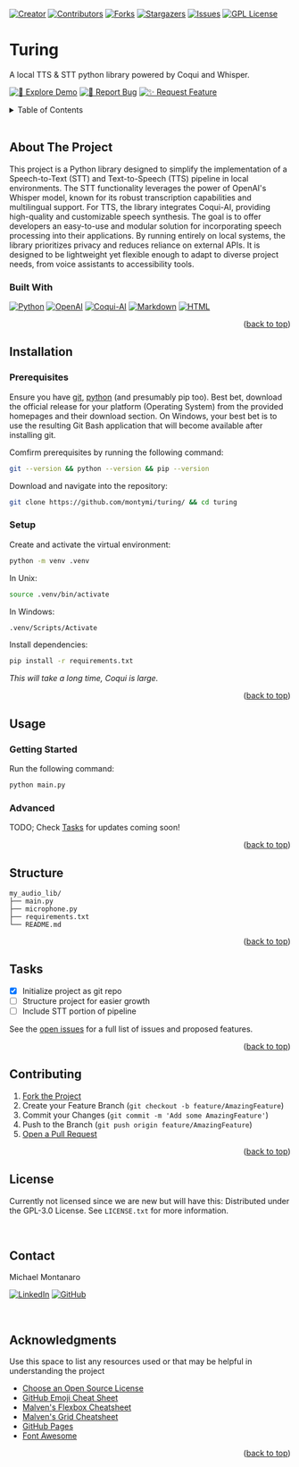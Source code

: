 <div id="readme-top"></div>

<!-- PROJECT SHIELDS -->
[![Creator][creatorLogo]][creatorProfile]
[![Contributors][contributors-shield]][contributors-url]
[![Forks][forks-shield]][forks-url]
[![Stargazers][stars-shield]][stars-url]
[![Issues][issues-shield]][issues-url]
[![GPL License][license-shield]][license-url]

<!-- PROJECT HEADER -->
# Turing

A local TTS & STT python library powered by Coqui and Whisper.

<!-- CALL TO ACTIONS -->
[![🚀 Explore Demo][demoLogo]][demoLogo-url]
[![🐛 Report Bug][bugLogo]][bugLogo-url]
[![✨ Request Feature][featureLogo]][featureLogo-url]

<!-- TABLE OF CONTENTS -->
<details>
  <summary>Table of Contents</summary>
  <ol>
    <li>
      <a href="#about-the-project">About The Project</a>
      <ul>
        <li><a href="#built-with">Built With</a></li>
      </ul>
    </li>
    <li><a href="#installation">Installation</a>
      <ul>
        <li><a href="#prerequisites">Prerequisites</a></li>
        <li><a href="#setup">Setup</a></li>
      </ul></li>
    <li><a href="#usage">Usage</a>
      <ul>
        <li><a href="#getting-started">Getting Started</a></li>
        <li><a href="#advanced">Advanced</a></li>
      </ul></li>
    </li>
    <li><a href="#structure">Structure</a></li>
    <li><a href="#tasks">Tasks</a></li>
    <li><a href="#contributing">Contributing</a></li>
    <li><a href="#license">License</a></li>
    <li><a href="#contact">Contact</a></li>
    <li><a href="#acknowledgments">Acknowledgments</a></li>
  </ol>
</details>

<br />

<!-- ABOUT THE PROJECT -->
## About The Project

This project is a Python library designed to simplify the implementation of a Speech-to-Text (STT) and Text-to-Speech (TTS) pipeline in local environments. The STT functionality leverages the power of OpenAI's Whisper model, known for its robust transcription capabilities and multilingual support. For TTS, the library integrates Coqui-AI, providing high-quality and customizable speech synthesis. The goal is to offer developers an easy-to-use and modular solution for incorporating speech processing into their applications. By running entirely on local systems, the library prioritizes privacy and reduces reliance on external APIs. It is designed to be lightweight yet flexible enough to adapt to diverse project needs, from voice assistants to accessibility tools.

### Built With

[![Python][pythonLogo]][pythonLogo-url]
[![OpenAI][openaiLogo]][openaiLogo-url]
[![Coqui-AI][coquiaiLogo]][coquiaiLogo-url]
[![Markdown][markdownLogo]][markdownLogo-url]
[![HTML][htmlLogo]][htmlLogo-url]

<p align="right">(<a href="#readme-top">back to top</a>)</p>

<!-- GETTING STARTED -->
## Installation

### Prerequisites
Ensure you have [git](https://git-scm.com/), [python][pythonLogo-url] (and presumably pip too). Best bet, download the official release for your platform (Operating System) from the provided homepages and their download section. On Windows, your best bet is to use the resulting Git Bash application that will become available after installing git.

Comfirm prerequisites by running the following command:
```bash
git --version && python --version && pip --version
```

Download and navigate into the repository:
```bash
git clone https://github.com/montymi/turing/ && cd turing
```

### Setup

Create and activate the virtual environment:
```bash
python -m venv .venv
```
In Unix:
```bash
source .venv/bin/activate
```
In Windows:
```bash
.venv/Scripts/Activate
```

Install dependencies:
```bash
pip install -r requirements.txt
```
*This will take a long time, Coqui is large.*

<p align="right">(<a href="#readme-top">back to top</a>)</p>

<!-- USAGE EXAMPLES -->
## Usage


### Getting Started

Run the following command:
```bash
python main.py
```

### Advanced

TODO; Check [Tasks](#tasks) for updates coming soon!

<p align="right">(<a href="#readme-top">back to top</a>)</p>

<!-- STRUCTURE -->
## Structure

```
my_audio_lib/
├── main.py
├── microphone.py
├── requirements.txt
└── README.md
```

<p align="right">(<a href="#readme-top">back to top</a>)</p>

<!-- TASKS -->
## Tasks

- [X] Initialize project as git repo
- [ ] Structure project for easier growth
- [ ] Include STT portion of pipeline

See the [open issues](https://github.com/montymi/ClearDocs/issues) for a full list of issues and proposed features.

<p align="right">(<a href="#readme-top">back to top</a>)</p>

<!-- CONTRIBUTING -->
## Contributing

1. [Fork the Project](https://docs.github.com/en/get-started/quickstart/fork-a-repo)
2. Create your Feature Branch (`git checkout -b feature/AmazingFeature`)
3. Commit your Changes (`git commit -m 'Add some AmazingFeature'`)
4. Push to the Branch (`git push origin feature/AmazingFeature`)
5. [Open a Pull Request](https://docs.github.com/en/pull-requests/collaborating-with-pull-requests/proposing-changes-to-your-work-with-pull-requests/about-pull-requests)

<p align="right">(<a href="#readme-top">back to top</a>)</p>

<!-- LICENSE -->
## License

Currently not licensed since we are new but will have this:
Distributed under the GPL-3.0 License. See `LICENSE.txt` for more information.

<br />

<!-- CONTACT -->
## Contact

Michael Montanaro

[![LinkedIn][linkedin-shield]][linkedin-url] 
[![GitHub][github-shield]][github-url]

<br />

<!-- ACKNOWLEDGMENTS -->
## Acknowledgments

Use this space to list any resources used or that may be helpful in understanding the project

* [Choose an Open Source License](https://choosealicense.com)
* [GitHub Emoji Cheat Sheet](https://www.webpagefx.com/tools/emoji-cheat-sheet)
* [Malven's Flexbox Cheatsheet](https://flexbox.malven.co/)
* [Malven's Grid Cheatsheet](https://grid.malven.co/)
* [GitHub Pages](https://pages.github.com)
* [Font Awesome](https://fontawesome.com)

<p align="right">(<a href="#readme-top">back to top</a>)</p>

<!-- MARKDOWN LINKS & IMAGES -->
<!-- https://www.markdownguide.org/basic-syntax/#reference-style-links -->
[demoLogo]: https://img.shields.io/badge/🚀%20Explore%20Demo-grey?style=for-the-badge
[demoLogo-url]: https://github.com/montymi/ClearDocs
[bugLogo]: https://img.shields.io/badge/🐛%20Report%20Bug-grey?style=for-the-badge
[bugLogo-url]: https://github.com/montymi/ClearDocs/issues
[featureLogo]: https://img.shields.io/badge/✨%20Request%20Feature-grey?style=for-the-badge
[featureLogo-url]: https://github.com/montymi/ClearDocs/issues
[pythonLogo]: https://img.shields.io/badge/Python-black?style=for-the-badge&logo=python&logoColor=natural
[pythonLogo-url]: https://python.org/
[openaiLogo]: https://img.shields.io/badge/Whisper-black?style=for-the-badge&logo=openai&logoColor=natural
[openaiLogo-url]: https://openai.com/
[coquiaiLogo]: https://img.shields.io/badge/Coqui-black?style=for-the-badge&logo=envato&logoColor=natural
[coquiaiLogo-url]: https://coqui.ai/
[markdownLogo]: https://img.shields.io/badge/Markdown-black?style=for-the-badge&logo=markdown&logoColor=natural
[markdownLogo-url]: https://daringfireball.net/projects/markdown/
[htmlLogo]: https://img.shields.io/badge/HTML5-black?style=for-the-badge&logo=html5&logoColor=natural
[htmlLogo-url]: https://html.spec.whatwg.org/
[creatorLogo]: https://img.shields.io/badge/-Created%20by%20montymi-maroon.svg?style=for-the-badge
[creatorProfile]: https://montymi.com/
[contributors-shield]: https://img.shields.io/github/contributors/montymi/ClearDocs.svg?style=for-the-badge
[contributors-url]: https://github.com/montymi/ClearDocs/graphs/contributors
[forks-shield]: https://img.shields.io/github/forks/montymi/ClearDocs.svg?style=for-the-badge
[forks-url]: https://github.com/montymi/ClearDocs/network/members
[stars-shield]: https://img.shields.io/github/stars/montymi/ClearDocs.svg?style=for-the-badge
[stars-url]: https://github.com/montymi/ClearDocs/stargazers
[issues-shield]: https://img.shields.io/github/issues/montymi/ClearDocs.svg?style=for-the-badge
[issues-url]: https://github.com/montymi/ClearDocs/issues
[license-shield]: https://img.shields.io/github/license/montymi/ClearDocs.svg?style=for-the-badge
[license-url]: https://github.com/montymi/ClearDocs/blob/master/LICENSE.txt
[linkedin-shield]: https://img.shields.io/badge/-LinkedIn-black.svg?style=for-the-badge&logo=linkedin
[linkedin-url]: https://linkedin.com/in/michael-montanaro
[github-shield]: https://img.shields.io/badge/-GitHub-black.svg?style=for-the-badge&logo=github
[github-url]: https://github.com/montymi
[Next.js]: https://img.shields.io/badge/next.js-000000?style=for-the-badge&logo=nextdotjs&logoColor=white
[Next-url]: https://nextjs.org/
[React.js]: https://img.shields.io/badge/React-20232A?style=for-the-badge&logo=react&logoColor=61DAFB
[React-url]: https://reactjs.org/
[Vue.js]: https://img.shields.io/badge/Vue.js-35495E?style=for-the-badge&logo=vuedotjs&logoColor=4FC08D
[Vue-url]: https://vuejs.org/
[Angular.io]: https://img.shields.io/badge/Angular-DD0031?style=for-the-badge&logo=angular&logoColor=white
[Angular-url]: https://angular.io/
[Svelte.dev]: https://img.shields.io/badge/Svelte-4A4A55?style=for-the-badge&logo=svelte&logoColor=FF3E00
[Svelte-url]: https://svelte.dev/
[Laravel.com]: https://img.shields.io/badge/Laravel-FF2D20?style=for-the-badge&logo=laravel&logoColor=white
[Laravel-url]: https://laravel.com
[Bootstrap.com]: https://img.shields.io/badge/Bootstrap-563D7C?style=for-the-badge&logo=bootstrap&logoColor=white
[Bootstrap-url]: https://getbootstrap.com
[JQuery.com]: https://img.shields.io/badge/jQuery-0769AD?style=for-the-badge&logo=jquery&logoColor=white
[JQuery-url]: https://jquery.com 
